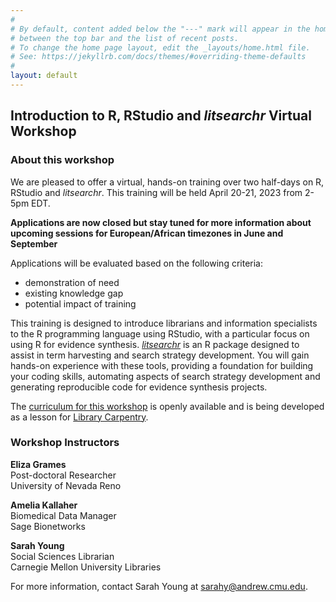 ```yaml
---
#
# By default, content added below the "---" mark will appear in the home page
# between the top bar and the list of recent posts.
# To change the home page layout, edit the _layouts/home.html file.
# See: https://jekyllrb.com/docs/themes/#overriding-theme-defaults
#
layout: default
---
```


## Introduction to R, RStudio and *litsearchr* Virtual Workshop

### About this workshop

We are pleased to offer a virtual, hands-on training over two half-days on R, RStudio and *litsearchr*. This training will be held April 20-21, 2023 from 2-5pm EDT. 

**Applications are now closed but stay tuned for more information about upcoming sessions for European/African timezones in June and September**

Applications will be evaluated based on the following criteria:

* demonstration of need
* existing knowledge gap
* potential impact of training


This training is designed to introduce librarians and information specialists to the R programming language using RStudio, with a particular focus on using R for evidence synthesis. [*litsearchr*](https://elizagrames.github.io/litsearchr/) is an R package designed to assist in term harvesting and search strategy development. You will gain hands-on experience with these tools, providing a foundation for building your coding skills, automating aspects of search strategy development and generating reproducible code for evidence synthesis projects. 

The [curriculum for this workshop](https://carpentries-incubator.github.io/lc-litsearchr/) is openly available and is being developed as a lesson for [Library Carpentry](https://librarycarpentry.org/).

### Workshop Instructors

**Eliza Grames**  
Post-doctoral Researcher  
University of Nevada Reno

**Amelia Kallaher**  
Biomedical Data Manager  
Sage Bionetworks

**Sarah Young**  
Social Sciences Librarian  
Carnegie Mellon University Libraries

For more information, contact Sarah Young at sarahy@andrew.cmu.edu.
